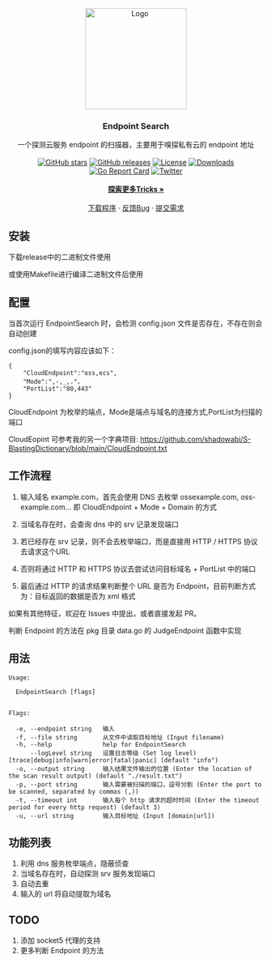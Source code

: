 <p align="center">
  <a href="https://github.com/wgpsec/ENScan_GO">
    <img src="https://github.com/wgpsec/EndpointSearch/assets/16091665/9a26fcef-26fe-4f6b-8c8f-905cdd066296" alt="Logo" width="200" height="200">
  </a>
  <h3 align="center">Endpoint Search</h3>
  <p align="center">
    一个探测云服务 endpoint 的扫描器，主要用于嗅探私有云的 endpoint 地址
    <br />
          <br />
<a href="https://github.com/wgpsec/EndpointSearch/stargazers"><img alt="GitHub stars" src="https://img.shields.io/github/stars/wgpsec/EndpointSearch"/></a>
<a href="https://github.com/wgpsec/EndpointSearch/releases"><img alt="GitHub releases" src="https://img.shields.io/github/release/wgpsec/EndpointSearch"/></a>
<a href="https://github.com/wgpsec/EndpointSearch/blob/main/LICENSE"><img alt="License" src="https://img.shields.io/badge/License-Apache%202.0-blue.svg"/></a>
<a href="https://github.com/wgpsec/EndpointSearch/releases"><img alt="Downloads" src="https://img.shields.io/github/downloads/wgpsec/EndpointSearch/total?color=brightgreen"/></a>
<a href="https://goreportcard.com/report/github.com/wgpsec/EndpointSearch"><img alt="Go Report Card" src="https://goreportcard.com/badge/github.com/wgpsec/EndpointSearch"/></a>
<a href="https://twitter.com/wgpsec"><img alt="Twitter" src="https://img.shields.io/twitter/follow/wgpsec?label=Followers&style=social" /></a>
<br>
<br>
<a href="https://github.com/wgpsec/EndpointSearch/discussions"><strong>探索更多Tricks »</strong></a>
      <br/>
    <br />
    <a href="https://github.com/wgpsec/EndpointSearch/releases">下载程序</a>
    ·
    <a href="https://github.com/wgpsec/EndpointSearch/issues">反馈Bug</a>
    ·
    <a href="https://github.com/wgpsec/EndpointSearch/discussions">提交需求</a>
  </p>

## 安装

下载release中的二进制文件使用

或使用Makefile进行编译二进制文件后使用

## 配置
当首次运行 EndpointSearch 时，会检测 config.json 文件是否存在，不存在则会自动创建

config.json的填写内容应该如下：
```
{
	"CloudEndpoint":"oss,ecs",
	"Mode":",-,_,."，
	"PortList":"80,443"
}
```
CloudEndpoint 为枚举的端点，Mode是端点与域名的连接方式,PortList为扫描的端口

CloudEopint 可参考我的另一个字典项目: https://github.com/shadowabi/S-BlastingDictionary/blob/main/CloudEndpoint.txt

## 工作流程
1. 输入域名 example.com，首先会使用 DNS 去枚举 ossexample.com, oss-example.com... 即 CloudEndpoint + Mode + Domain 的方式

2. 当域名存在时，会查询 dns 中的 srv 记录发现端口

3. 若已经存在 srv 记录，则不会去枚举端口，而是直接用 HTTP / HTTPS 协议去请求这个URL

4. 否则将通过 HTTP 和 HTTPS 协议去尝试访问目标域名 + PortList 中的端口

5. 最后通过 HTTP 的请求结果判断整个 URL 是否为 Endpoint，目前判断方式为：目标返回的数据是否为 xml 格式

如果有其他特征，欢迎在 Issues 中提出，或者直接发起 PR。

判断 Endpoint 的方法在 pkg 目录 data.go 的 JudgeEndpoint 函数中实现

## 用法
```
Usage:

  EndpointSearch [flags]


Flags:

  -e, --endpoint string   输入
  -f, --file string       从文件中读取目标地址 (Input filename)
  -h, --help              help for EndpointSearch
      --logLevel string   设置日志等级 (Set log level) [trace|debug|info|warn|error|fatal|panic] (default "info")
  -o, --output string     输入结果文件输出的位置 (Enter the location of the scan result output) (default "./result.txt")
  -p, --port string       输入需要被扫描的端口，逗号分割 (Enter the port to be scanned, separated by commas (,))
  -t, --timeout int       输入每个 http 请求的超时时间 (Enter the timeout period for every http request) (default 3)
  -u, --url string        输入目标地址 (Input [domain|url])
```

## 功能列表

1. 利用 dns 服务枚举端点，隐蔽侦查
2. 当域名存在时，自动探测 srv 服务发现端口
3. 自动去重
4. 输入的 url 将自动提取为域名

## TODO
1. 添加 socket5 代理的支持
2. 更多判断 Endpoint 的方法

